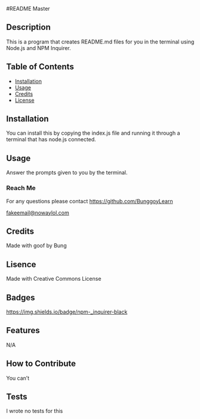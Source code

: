 #README Master

## Description

This is a program that creates README.md files for you in the terminal using Node.js and NPM Inquirer.

## Table of Contents

- [Installation](#installation)
- [Usage](#usage)
- [Credits](#credits)
- [License](#license)

## Installation

You can install this by copying the index.js file and running it through a terminal that has node.js connected.

## Usage

Answer the prompts given to you by the terminal.

### Reach Me

For any questions please contact https://github.com/BunggoyLearn

fakeemail@nowaylol.com

## Credits

Made with goof by Bung

## Lisence

Made with Creative Commons License

## Badges

https://img.shields.io/badge/npm-_inquirer-black

## Features

N/A

## How to Contribute

You can’t

## Tests

I wrote no tests for this
